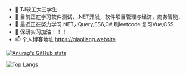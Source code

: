 

<!--
**redifinition/redifinition** is a ✨ _special_ ✨ repository because its `README.md` (this file) appears on your GitHub profile.

Here are some ideas to get you started:

- 🔭 I’m currently working on ...
- 🌱 I’m currently learning ...
- 👯 I’m looking to collaborate on ...
- 🤔 I’m looking for help with ...
- 💬 Ask me about ...
- 📫 How to reach me: ...
- 😄 Pronouns: ...
- ⚡ Fun fact: ...
-->

- 🔭 TJ软工大三学生
- 🌱 目前正在学习软件测试，.NET开发，软件项目管理与经济，商务智能，
- 🤔 最近正在努力学习.NET,JQuery,ES6,C#,刷leetcode,复习Vue,CSS
- 💬 保研实习加油！！！
- 📫 个人博客地址 https://qiaoliang.website

[![Anurag's GitHub stats](https://github-readme-stats.vercel.app/api?username=redifinition&count_private=true&show_icons=true)](https://github.com/anuraghazra/github-readme-stats)

[![Top Langs](https://github-readme-stats.vercel.app/api/top-langs/?username=redifinition&layout=compact)](https://github.com/anuraghazra/github-readme-stats)


